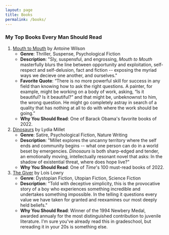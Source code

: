 ```yaml
---
layout: page
title: Books
permalink: /books/
---
```

### My Top Books Every Man Should Read

1. [Mouth to Mouth](https://www.amazon.com/Mouth-Novel-Antoine-Wilson/dp/1982181818/ref=tmm_pap_swatch_0?_encoding=UTF8&qid=&sr=) by Antoine Wilson
    - **Genre**: Thriller, Suspense, Psychological Fiction
    - **Description**: "Sly, suspensful, and engrossing, *Mouth to Mouth* masterfully blurs the line between opportunity and exploitation, self-respect and self-delusion, fact and fiction -- exposing the myriad ways we decieve one another, and ourselves."
    - **Favorite Quote**: “There is no more powerful skill for success in any field than knowing how to ask the right questions. A painter, for example, might be working on a body of work, asking, “Is it beautiful? Is it beautiful?” and that might be, unbeknownst to him, the wrong question. He might go completely astray in search of a quality that has nothing at all to do with where the work should be going.”
    - **Why You Should Read**: One of Barack Obama's favorite books of 2022.
2. [Dinosaurs](https://www.amazon.com/Dinosaurs-Novel-Lydia-Millet/dp/1324021462/ref=sr_1_1?crid=JSB8U15U36M6&keywords=dinosaurs+by+lydia+millet&qid=1696366442&s=books&sprefix=dinosaurs+by+lyd%2Cstripbooks%2C146&sr=1-1) by Lydia Millet
    - **Genre**: Satire, Psychological Fiction, Nature Writing
    - **Description**: "Millet explores the uncanny territory where the self ends and community begins -- what one person can do in a world beset by emergencies. *Dinosaurs* is both sharp-edged and tender, an emotionally moving, intellectually resonant novel that asks: In the shadow of existential threat, where does hope live?"
    - **Why You Should Read**: One of *Time*'s 100 must-read books of 2022.
3. [The Giver](https://www.amazon.com/Giver-Quartet-Lois-Lowry/dp/0544336267/ref=asc_df_0544336267/?tag=hyprod-20&linkCode=df0&hvadid=312132071225&hvpos=&hvnetw=g&hvrand=3253094025934791113&hvpone=&hvptwo=&hvqmt=&hvdev=c&hvdvcmdl=&hvlocint=&hvlocphy=9031944&hvtargid=pla-448095042674&psc=1) by Lois Lowry
    - **Genre**: Dystopian Fiction, Utopian Fiction, Science Fiction
    - **Description**: "Told with deceptive simplicity, this is the provocative story of a boy who experiences something incredible and undertakes something impossible. In the telling it questions every value we have taken for granted and reexamines our most deeply held beliefs."
    - **Why You Should Read**: Winner of the 1994 Newbery Medal, awarded annualy for the most distinguished contribution to juvenile literature. I'm sure you've already read this in gradeschool, but rereading it in your 20s is something else.